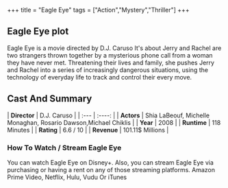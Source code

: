 +++
title = "Eagle Eye"
tags = ["Action","Mystery","Thriller"]
+++
## Eagle Eye plot
Eagle Eye is a movie directed by D.J. Caruso It's about Jerry and Rachel are two strangers thrown together by a mysterious phone call from a woman they have never met. Threatening their lives and family, she pushes Jerry and Rachel into a series of increasingly dangerous situations, using the technology of everyday life to track and control their every move.
## Cast And Summary
| **Director**      | D.J. Caruso |
    | :---        |    :----:   |
    |  **Actors** | Shia LaBeouf, Michelle Monaghan, Rosario Dawson,Michael Chiklis |
    | **Year**   | 2008    |
    |  **Runtime** | 118 Minutes |
    |  **Rating** | 6.6 / 10 | 
    |  **Revenue** | 101.11$ Millions |
### How To Watch / Stream Eagle Eye
You can watch Eagle Eye on Disney+.
Also, you can stream Eagle Eye via purchasing or having a rent on any of those streaming platforms.
Amazon Prime Video, Netflix, Hulu, Vudu Or iTunes